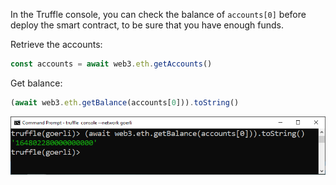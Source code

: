 
In the Truffle console,
you can check the balance of `accounts[0]` before deploy the smart contract, 
to be sure that you have enough funds. 

Retrieve the accounts:

```javascript
const accounts = await web3.eth.getAccounts()
```

Get balance:

```javascript
(await web3.eth.getBalance(accounts[0])).toString()
```

![getBalance](../../images/truffle/image-12.png)

